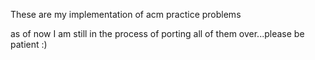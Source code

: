 These are my implementation of acm practice problems

as of now I am still in the process of porting all of them over...please be patient :)
